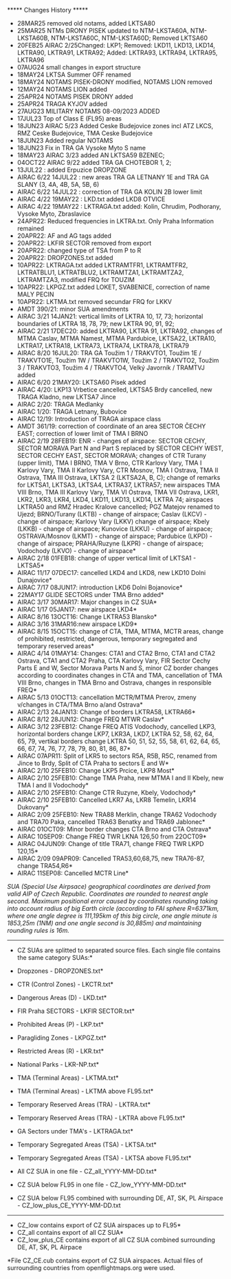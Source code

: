 
***** Changes History *****
* 28MAR25 removed old notams, added LKTSA80
* 25MAR25 NTMs DRONY PISEK updated to NTM-LKSTA60A, NTM-LKSTA60B, NTM-LKSTA60C, NTM-LKSTA60D; Removed LKTSA60
* 20FEB25 AIRAC 2/25Changed: LKP1; Removed: LKD11, LKD13, LKD14, LKTRA90, LKTRA91, LKTRA92; Added: LKTRA93, LKTRA94, LKTRA95, LKTRA96 
* 07AUG24 small changes in export structure
* 18MAY24 LKTSA Summer OFF renamed
* 18MAY24 NOTAMS PISEK-DRONY modified, NOTAMS LION removed
* 12MAY24 NOTAMS LION added
* 25APR24 NOTAMS PISEK DRONY added
* 25APR24 TRAGA KYJOV added
* 27AUG23 MILITARY NOTAMS 08-09/2023 ADDED
* 17JUL23 Top of Class E (FL95) areas
* 18JUN23 AIRAC 5/23 Added Ceske Budejovice zones incl ATZ LKCS, RMZ Ceske Budejovice, TMA Ceske Budejovice
* 18JUN23 Added regular NOTAMS
* 18JUN23 Fix in TRA GA Vysoke Myto S name
* 18MAY23 AIRAC 3/23 added AN LKTSA59 BZENEC;
* 04OCT22 AIRAC 9/22 added TRA GA CHOTEBOR 1, 2;
* 13JUL22 : added Erpuzice DROPZONE
* AIRAC 6/22 14JUL22 : new areas TRA GA LETNANY 1E and TRA GA SLANY (3, 4A, 4B, 5A, 5B, 6)
* AIRAC 6/22 14JUL22 : correction of TRA GA KOLIN 2B lower limit
* AIRAC 4/22 19MAY22 : LKD.txt added LKD8 OTVICE
* AIRAC 4/22 19MAY22 : LKTRAGA.txt added: Kolin, Chrudim, Podhorany, Vysoke Myto, Zbraslavice
* 24APR22: Reduced frequencies in LKTRA.txt. Only Praha Information remained
* 20APR22: AF and AG tags added
* 20APR22: LKFIR SECTOR removed from export
* 20APR22: changed type of TSA from P to R
* 20APR22: DROPZONES.txt added
* 10APR22: LKTRAGA.txt added LKTRAMTFR1, LKTRAMTFR2, LKTRATBLU1, LKTRATBLU2, LKTRAMTZA1, LKTRAMTZA2, LKTRAMTZA3, modified FRQ for TOUZIM
* 10APR22: LKPGZ.txt added LOKET, SVABENICE, correction of name MALY PECIN
* 10APR22: LKTMA.txt removed secundar FRQ for LKKV
* AMDT 390/21: minor SUA amendments
* AIRAC 3/21 14JAN21: vertical limits of LKTRA 10, 17, 73; horizontal boundaries of LKTRA 18, 78, 79; new LKTRA 90, 91, 92;
* AIRAC 2/21 17DEC20: added LKTRA90, LKTRA 91, LKTRA92, changes of MTMA Caslav, MTMA Namest, MTMA Pardubice,
LKTSA22, LKTRA10, LKTRA17, LKTRA18, LKTRA73,
LKTRA74, LKTRA78, LKTRA79
* AIRAC 8/20 16JUL20: TRA GA Toužim 1 / TRAKVTO1, Toužim 1E / TRAKVTO1E, Toužim 1W / TRAKVTO1W, Toužim 2 / TRAKVTO2, Toužim 3 / TRAKVTO3, Toužim 4 / TRAKVTO4, Velký Javorník / TRAMTVJ added 
* AIRAC 6/20 21MAY20: LKTSA60 Písek added
* AIRAC 4/20: LKP13 Vrbetice cancelled, LKTSA5 Brdy cancelled, new TRAGA Kladno, new LKTSA7 Jince
* AIRAC 2/20: TRAGA Medlanky
* AIRAC 1/20: TRAGA Letnany, Bubovice
* AIRAC 12/19: Introduction of TRAGA airspace class
* AMDT 361/19: correction of coordinate of an area SECTOR ČECHY EAST; correction of lower limit of TMA I BRNO
* AIRAC 2/19 28FEB19: ENR - changes of airspace: SECTOR CECHY, SECTOR MORAVA Part N and Part S replaced by SECTOR CECHY WEST, SECTOR CECHY EAST, SECTOR MORAVA; changes of CTR Turany (upper limit), TMA I BRNO, TMA V Brno, CTR Karlovy Vary, TMA I Karlovy Vary, TMA II Karlovy Vary, CTR Mosnov, TMA I Ostrava, TMA II Ostrava, TMA III Ostrava, LKTSA 2 (LKTSA2A,
B, C); change of remarks for LKTSA1, LKTSA3, LKTSA4, LKTRA37, LKTRA57; new airspaces TMA VIII Brno, TMA III Karlovy Vary, TMA VI Ostrava, TMA VII Ostrava, LKR1, LKR2, LKR3, LKR4, LKD4, LKD11, LKD13, LKD14, LKTRA 74; airspaces LKTRA50 and RMZ Hradec Kralove cancelled; PGZ Matejov renamed to Ujezd; BRNO/Turany (LKTB) - change of airspace; Caslav (LKCV) - change of airspace; Karlovy Vary (LKKV) change of airspace; Kbely (LKKB) - change of airspace; Kunovice (LKKU) - change of airspace; OSTRAVA/Mosnov (LKMT) - change of airspace; Pardubice (LKPD) - change of airspace; PRAHA/Ruzyne (LKPR) - change of airspace; Vodochody (LKVO) - change of airspace*
* AIRAC 2/18 01FEB18: change of upper vertical limit of LKTSA1 - LKTSA5*
* AIRAC 11/17 07DEC17: cancelled LKD4 and LKD8, new LKD10 Dolni Dunajovice*
* AIRAC 7/17 08JUN17: introduction LKD6 Dolni Bojanovice*
* 22MAY17 GLIDE SECTORS under TMA Brno added*
* AIRAC 3/17 30MAR17: Major changes in CZ SUA*
* AIRAC 1/17 05JAN17: new airspace LKD4*
* AIRAC 8/16 13OCT16: Change LKTRA53 Blansko*
* AIRAC 3/16 31MAR16:new airspace LKD9*
* AIRAC 8/15 15OCT15: change of CTA, TMA, MTMA, MCTR areas, change of prohibited, restricted, dangerous, temporary segregated and temporary reserved areas*
* AIRAC 4/14 01MAY14: Changes: CTA1 and CTA2 Brno, CTA1 and CTA2 Ostrava, CTA1 and CTA2 Praha, CTA Karlovy Vary, FIR Sector Cechy Parts E and W, Sector Morava Parts N and S, minor CZ border changes according to coordinates changes in CTA and TMA, cancellation of TMA VIII Brno, changes in TMA Brno and Ostrava, changes in responsible FREQ*
* AIRAC 5/13 01OCT13: cancellation MCTR/MTMA Prerov, zmeny v/changes in CTA/TMA Brno a/and Ostrava*
* AIRAC 2/13 24JAN13: Change of borders LKTRA58, LKTRA66*
* AIRAC 8/12 28JUN12: Change FREQ MTWR Caslav*
* AIRAC 3/12 23FEB12: Change FREQ ATIS Vodochody, cancelled LKP3, horizontal borders change LKP7, LKR3A, LKD7, LKTRA 52, 58, 62, 64, 65, 79, vertikal borders change LKTRA 50, 51, 52, 55, 58, 61, 62, 64, 65, 66, 67, 74, 76, 77, 78, 79, 80, 81, 86, 87*
* AIRAC 07APR11: Split of LKR5 to sectors R5A, R5B, R5C, renamed from Jince to Brdy, Split of CTA Praha to sectors E and W*
* AIRAC 2/10 25FEB10: Change LKP5 Prcice, LKP8 Most*
* AIRAC 2/10 25FEB10: Change TMA Praha, new MTMA I and II Kbely, new TMA I and II Vodochody*
* AIRAC 2/10 25FEB10: Change CTR Ruzyne, Kbely, Vodochody*
* AIRAC 2/10 25FEB10: Cancelled LKR7 As, LKR8 Temelin, LKR14 Dukovany*
* AIRAC 2/09 25FEB10: New TRA88 Merklin, change TRA62 Vodochody and TRA70 Paka, cancelled TRA63 Benatky and TRA69 Jablonec*
* AIRAC 01OCT09: Minor border changes CTA Brno and CTA Ostrava*
* AIRAC 10SEP09: Change FREQ TWR LKNA 126,50 from 22OCT09*
* AIRAC 04JUN09: Change of title TRA71, change FREQ TWR LKPD 120,15*
* AIRAC 2/09 09APR09: Cancelled TRA53,60,68,75, new TRA76-87, change TRA54,R6*
* AIRAC 11SEP08: Cancelled MCTR Line*



*SUA (Special Use Airpsace) geographical coordinates are derived from valid AIP of Czech Republic.*
*Coordinates are rounded to nearest angle second.*
*Maximum positional error caused by coordinates rounding taking into account radius of big Earth circle (according to FAI sphere R=6371km, where one angle degree is 111,195km of this big circle, one angle minute is 1853,25m (1NM) and one angle second is 30,885m) and maintaining rounding rules is 16m.*


*****
* CZ SUAs are splitted to separated source files. Each single file contains the same category SUAs:*
* Dropzones - DROPZONES.txt*
* CTR (Control Zones) - LKCTR.txt*
* Dangerous Areas (D) - LKD.txt*
* FIR Praha SECTORS - LKFIR SECTOR.txt*
* Prohibited Areas (P) - LKP.txt*
* Paragliding Zones - LKPGZ.txt*
* Restricted Areas (R) - LKR.txt*
* National Parks - LKR-NP.txt*
* TMA (Terminal Areas) - LKTMA.txt*
* TMA (Terminal Areas) - LKTMA above FL95.txt*
* Temporary Reserved Areas (TRA) - LKTRA.txt*
* Temporary Reserved Areas (TRA) - LKTRA above FL95.txt*
* GA Sectors under TMA's - LKTRAGA.txt*
* Temporary Segregated Areas (TSA) - LKTSA.txt*
* Temporary Segregated Areas (TSA) - LKTSA above FL95.txt*


* All CZ SUA in one file - CZ_all_YYYY-MM-DD.txt*
* CZ SUA below FL95 in one file - CZ_low_YYYY-MM-DD.txt*
* CZ SUA below FL95 combined with surrounding DE, AT, SK, PL Airspace - CZ_low_plus_CE_YYYY-MM-DD.txt


*****

* CZ_low contains export of CZ SUA airspaces up to FL95*
* CZ_all contains export of all CZ SUA*
* CZ_low_plus_CE contains export of all CZ SUA combined surrounding DE, AT, SK, PL Airpace

*File CZ_CE.cub contains export of CZ SUA airspaces. Actual files of surrounding countries from openflightmaps.org were used.
